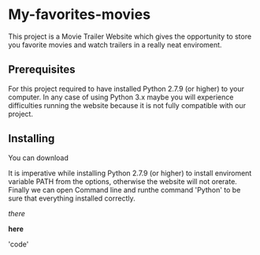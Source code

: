 # My-favorites-movies

This project is a Movie Trailer Website which gives the opportunity to store you favorite movies and watch trailers in a really neat enviroment.

## Prerequisites

For this project required to have installed Python 2.7.9 (or higher) to your computer. In any case of using Python 3.x maybe you will experience difficulties running the website because it is not fully compatible with our project.

## Installing 

You can download 


It is imperative while installing Python 2.7.9 (or higher) to install enviroment variable PATH from the options, otherwise the website will not orerate. Finally we can open Command line and runthe command 'Python' to be sure that everything installed correctly.



_there_


**here**

'code'
